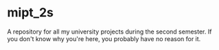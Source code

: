 # mipt_2s
A repository for all my university projects during the second semester. If you don't know why you're here, you probably have no reason for it.

